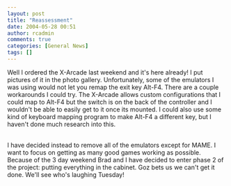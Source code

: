 ```yaml
---
layout: post
title: "Reassessment"
date: 2004-05-28 00:51
author: rcadmin
comments: true
categories: [General News]
tags: []
---
```

Well I ordered the X-Arcade last weekend and it's here already! I put pictures of it in the photo gallery. Unfortunately, some of the emulators I was using would not let you remap the exit key Alt-F4. There are a couple workarounds I could try. The X-Arcade allows custom configurations that I could map to Alt-F4 but the switch is on the back of the controller and I wouldn't be able to easily get to it once its mounted. I could also use some kind of keyboard mapping program to make Alt-F4 a different key, but I haven't done much research into this. 
<br />

<br />
I have decided instead to remove all of the emulators except for MAME. I want to focus on getting as many good games working as possible. Because of the 3 day weekend Brad and I have decided to enter phase 2 of the project: putting everything in the cabinet. Goz bets us we can't get it done. We'll see who's laughing Tuesday!
